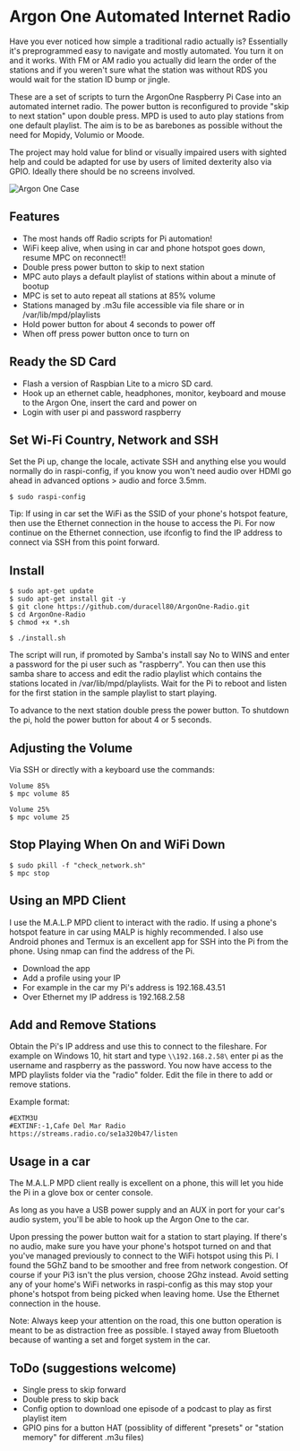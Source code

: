 # Argon One Automated Internet Radio

Have you ever noticed how simple a traditional radio actually is? Essentially it's preprogrammed easy to navigate and mostly automated. You turn it on and it works. With FM or AM radio you actually did learn the order of the stations and if you weren't sure what the station was without RDS you would wait for the station ID bump or jingle. 

These are a set of scripts to turn the ArgonOne Raspberry Pi Case into an automated internet radio. The power button is reconfigured to provide "skip to next station" upon double press. MPD is used to auto play stations from one default playlist. The aim is to be as barebones as possible without the need for Mopidy, Volumio or Moode. 

The project may hold value for blind or visually impaired users with sighted help and could be adapted for use by users of limited dexterity also via GPIO. Ideally there should be no screens involved.

![Argon One Case](https://i.pcmag.com/imagery/articles/01P55E1Jzz6NT5bZBlIexMv-1.fit_scale.size_2698x1517.v1588677265.jpg)


## Features
- The most hands off Radio scripts for Pi automation!
- WiFi keep alive, when using in car and phone hotspot goes down, resume MPC on reconnect!!
- Double press power button to skip to next station
- MPC auto plays a default playlist of stations within about a minute of bootup
- MPC is set to auto repeat all stations at 85% volume
- Stations managed by .m3u file accessible via file share or in /var/lib/mpd/playlists
- Hold power button for about 4 seconds to power off
- When off press power button once to turn on


## Ready the SD Card
- Flash a version of Raspbian Lite to a micro SD card.
- Hook up an ethernet cable, headphones, monitor, keyboard and mouse to the Argon One, insert the card and power on
- Login with user pi and password raspberry

## Set Wi-Fi Country, Network and SSH
Set the Pi up, change the locale, activate SSH and anything else you would normally do in raspi-config, if you know you won't need audio over HDMI go ahead in advanced options > audio and force 3.5mm.
```
$ sudo raspi-config
```
Tip: If using in car set the WiFi as the SSID of your phone's hotspot feature, then use the Ethernet connection in the house to access the Pi. For now continue on the Ethernet connection, use ifconfig to find the IP address to connect via SSH from this point forward.

## Install
```
$ sudo apt-get update
$ sudo apt-get install git -y
$ git clone https://github.com/duracell80/ArgonOne-Radio.git
$ cd ArgonOne-Radio
$ chmod +x *.sh

$ ./install.sh
```

The script will run, if promoted by Samba's install say No to WINS and enter a password for the pi user such as "raspberry". You can then use this samba share to access and edit the radio playlist which contains the stations located in /var/lib/mpd/playlists. Wait for the Pi to reboot and listen for the first station in the sample playlist to start playing.

To advance to the next station double press the power button. To shutdown the pi, hold the power button for about 4 or 5 seconds.

## Adjusting the Volume
Via SSH or directly with a keyboard use the commands:
```
Volume 85%
$ mpc volume 85

Volume 25%
$ mpc volume 25
```

## Stop Playing When On and WiFi Down
```
$ sudo pkill -f "check_network.sh"
$ mpc stop
```

## Using an MPD Client
I use the M.A.L.P MPD client to interact with the radio. If using a phone's hotspot feature in car using MALP is highly recommended. I also use Android phones and Termux is an excellent app for SSH into the Pi from the phone. Using nmap can find the address of the Pi.

- Download the app
- Add a profile using your IP
- For example in the car my Pi's address is 192.168.43.51
- Over Ethernet my IP address is 192.168.2.58

## Add and Remove Stations
Obtain the Pi's IP address and use this to connect to the fileshare. For example on Windows 10, hit start and type `\\192.168.2.58\` enter pi as the username and raspberry as the password. You now have access to the MPD playlists folder via the "radio" folder. Edit the file in there to add or remove stations.

Example format:
```
#EXTM3U
#EXTINF:-1,Cafe Del Mar Radio
https://streams.radio.co/se1a320b47/listen
```

## Usage in a car
The M.A.L.P MPD client really is excellent on a phone, this will let you hide the Pi in a glove box or center console. 

As long as you have a USB power supply and an AUX in port for your car's audio system, you'll be able to hook up the Argon One to the car. 

Upon pressing the power button wait for a station to start playing. If there's no audio, make sure you have your phone's hotspot turned on and that you've managed previously to connect to the WiFi hotspot using this Pi. I found the 5GhZ band to be smoother and free from network congestion. Of course if your Pi3 isn't the plus version, choose 2Ghz instead. Avoid setting any of your home's WiFi networks in raspi-config as this may stop your phone's hotspot from being picked when leaving home. Use the Ethernet connection in the house.

Note: Always keep your attention on the road, this one button operation is meant to be as distraction free as possible. I stayed away from Bluetooth because of wanting a set and forget system in the car.


## ToDo (suggestions welcome)
- Single press to skip forward
- Double press to skip back
- Config option to download one episode of a podcast to play as first playlist item
- GPIO pins for a button HAT (possiblity of different "presets" or "station memory" for different .m3u files)
